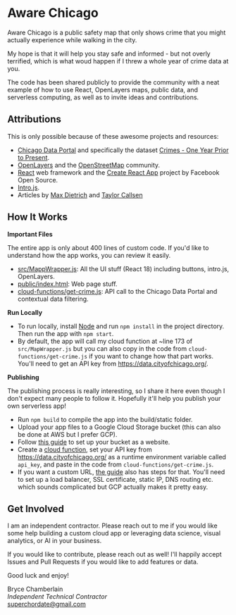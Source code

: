 # Aware Chicago

Aware Chicago is a public safety map that only shows crime that you might actually experience while walking in the city.

My hope is that it will help you stay safe and informed - but not overly terrified, which is what woud happen if I threw a whole year of crime data at you.

The code has been shared publicly to provide the community with a neat example of how to use React, OpenLayers maps, public data, and serverless computing, as well as to invite ideas and contributions. 

## Attributions

This is only possible because of these awesome projects and resources:

* [Chicago Data Portal](https://data.cityofchicago.org/) and specifically the dataset [Crimes - One Year Prior to Present](https://data.cityofchicago.org/Public-Safety/Crimes-One-year-prior-to-present/x2n5-8w5q").
* [OpenLayers](https://openlayers.org/) and the [OpenStreetMap](https://www.openstreetmap.org/) community.
* [React](https://react.dev/) web framework and the [Create React App](https://create-react-app.dev/) project by Facebook Open Source.
* [Intro.js](https://introjs.com/).
* Articles by [Max Dietrich](https://mxd.codes/articles/how-to-create-a-web-map-with-open-layers-and-react) and [Taylor Callsen](https://taylor.callsen.me/using-openlayers-with-react-functional-components/)

## How It Works

**Important Files**

The entire app is only about 400 lines of custom code. If you'd like to understand how the app works, you can review it easily.

* [src/MappWrapper.js](https://github.com/superchordate/aware-chicago/blob/main/src/MapWrapper.js): All the UI stuff (React 18) including buttons, intro.js, OpenLayers. 
* [public/index.html](https://github.com/superchordate/aware-chicago/blob/main/public/index.html): Web page stuff. 
* [cloud-functions/get-crime.js](https://github.com/superchordate/aware-chicago/blob/main/cloud-functions/get-crime.js): API call to the Chicago Data Portal and contextual data filtering. 

**Run Locally**

* To run locally, install [Node](https://nodejs.org/en/download) and run `npm install` in the project directory. Then run the app with `npm start`. 
* By default, the app will call my cloud function at ~line 173 of `src/MapWrapper.js` but you can also copy in the code from `cloud-functions/get-crime.js` if you want to change how that part works. You'll need to get an API key from https://data.cityofchicago.org/. 

**Publishing**

The publishing process is really interesting, so I share it here even though I don't expect many people to follow it. Hopefully it'll help you publish your own serverless app!

* Run `npm build` to compile the app into the build/static folder. 
* Upload your app files to a Google Cloud Storage bucket (this can also be done at AWS but I prefer GCP).
* Follow [this guide](https://cloud.google.com/storage/docs/hosting-static-website) to set up your bucket as a website. 
* Create a [cloud function](https://cloud.google.com/functions/?hl=en), set your API key from https://data.cityofchicago.org/ as a runtime environment variable called `api_key`, and paste in the code from `cloud-functions/get-crime.js`.
* If you want a custom URL, [the guide](https://cloud.google.com/storage/docs/hosting-static-website) also has steps for that. You'll need to set up a load balancer, SSL certificate, static IP, DNS routing etc. which sounds complicated but GCP actually makes it pretty easy. 

## Get Involved

I am an independent contractor. Please reach out to me if you would like some help building a custom cloud app or leveraging data science, visual analytics, or AI in your business. 

If you would like to contribute, please reach out as well! I'll happily accept Issues and Pull Requests if you would like to add features or data. 

Good luck and enjoy!

Bryce Chamberlain  
_Independent Technical Contractor_  
superchordate@gmail.com  

